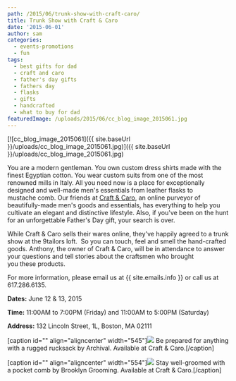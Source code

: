 ```yaml
---
path: /2015/06/trunk-show-with-craft-caro/
title: Trunk Show with Craft & Caro
date: '2015-06-01'
author: sam
categories:
  - events-promotions
  - fun
tags:
  - best gifts for dad
  - craft and caro
  - father's day gifts
  - fathers day
  - flasks
  - gifts
  - handcrafted
  - what to buy for dad
featuredImage: /uploads/2015/06/cc_blog_image_2015061.jpg
---
```

[![cc_blog_image_2015061]({{ site.baseUrl }}/uploads/cc_blog_image_2015061.jpg)]({{ site.baseUrl }}/uploads/cc_blog_image_2015061.jpg)

You are a modern gentleman. You own custom dress shirts made with the finest Egyptian cotton. You wear custom suits from one of the most renowned mills in Italy. All you need now is a place for exceptionally designed and well-made men's essentials from leather flasks to mustache comb. Our friends at [Craft & Caro](http://craftandcaro.com), an online purveyor of beautifully-made men's goods and essentials, has everything to help you cultivate an elegant and distinctive lifestyle. Also, if you've been on the hunt for an unforgettable Father's Day gift, your search is over.

While Craft & Caro sells their wares online, they've happily agreed to a trunk show at the 9tailors loft.  So you can touch, feel and smell the hand-crafted goods. Anthony, the owner of Craft & Caro, will be in attendance to answer your questions and tell stories about the craftsmen who brought you these products.

For more information, please email us at {{ site.emails.info }} or call us at 617.286.6135.

**Dates:** June 12 & 13, 2015

**Time:** 11:00AM to 7:00PM (Friday) and 11:00AM to 5:00PM (Saturday)

**Address:** 132 Lincoln Street, 1L, Boston, MA 02111

\[caption id="" align="aligncenter" width="545"\]![](http://cdn.shopify.com/s/files/1/0226/2177/products/Archival_Clothing_Rucksack_Ranger_Tan_Waxed_front_1024x1024.jpeg?v=1418850334) Be prepared for anything with a rugged rucksack by Archival. Available at Craft & Caro.\[/caption\]

\[caption id="" align="aligncenter" width="554"\]![](http://cdn.shopify.com/s/files/1/0226/2177/products/Brooklyn_Grooming_Comb_front_47b5474a-cd0f-4b37-ab96-9b4a597ef64f_1024x1024.png?v=1415801251) Stay well-groomed with a pocket comb by Brooklyn Grooming. Available at Craft & Caro.\[/caption\]